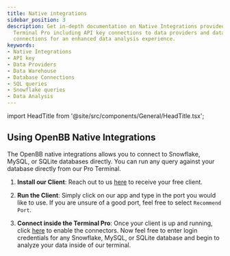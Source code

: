```yaml
---
title: Native integrations
sidebar_position: 3
description: Get in-depth documentation on Native Integrations provided by OpenBB
  Terminal Pro including API key connections to data providers and database/warehouse
  connections for an enhanced data analysis experience.
keywords:
- Native Integrations
- API key
- Data Providers
- Data Warehouse
- Database Connections
- SQL queries
- Snowflake queries
- Data Analysis
---
```


import HeadTitle from '@site/src/components/General/HeadTitle.tsx';

<HeadTitle title="Native Integrations | OpenBB Terminal Pro Docs" />

## Using OpenBB Native Integrations

The OpenBB native integrations allows you to connect to Snowflake, MySQL, or SQLite databases directly. You can run any query against your database directly from our Pro Terminal.

1. **Install our Client**: Reach out to us [here](mailto:andrew.kenreich@openbb.finance?subject=Data%20Connector) to receive your free client.

2. **Run the Client**: Simply click on our app and type in the port you would like to use. If you are unsure of a good port, feel free to select `Recommend Port`.

3. **Connect inside the Terminal Pro**: Once your client is up and running, click [here](https://pro.openbb.co/app/data-connectors) to enable the connectors. Now feel free to enter login credentials for any Snowflake, MySQL, or SQLite database and begin to analyze your data inside of our terminal.
